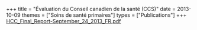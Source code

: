 +++
title = "Évaluation du Conseil canadien de la santé (CCS)"
date = 2013-10-09
themes = ["Soins de santé primaires"]
types = ["Publications"]
+++
[HCC\_Final\_Report-September\_24\_2013\_FR.pdf](/files/HCC_Final_Report-September_24_2013_FR.pdf)

